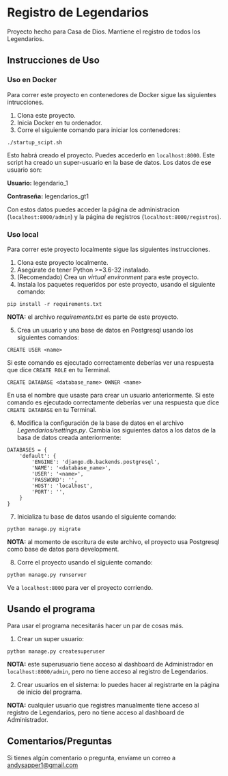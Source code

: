 # Registro de Legendarios
Proyecto hecho para Casa de Dios. Mantiene el registro de todos los Legendarios.

## Instrucciones de Uso

### Uso en Docker
Para correr este proyecto en contenedores de Docker sigue las siguientes intrucciones.

1. Clona este proyecto.
2. Inicia Docker en tu ordenador.
3. Corre el siguiente comando para iniciar los contenedores:

```./startup_scipt.sh```

Esto habrá creado el proyecto. Puedes accederlo en `localhost:8000`. Este script ha creado un super-usuario en la base de datos. Los datos de ese usuario son:

**Usuario:** legendario_1

**Contraseña:** legendarios_gt1

Con estos datos puedes acceder la página de administracion (`localhost:8000/admin`) y la página de registros (`localhost:8000/registros`).

### Uso local
Para correr este proyecto localmente sigue las siguientes instrucciones.

1. Clona este proyecto localmente.
2. Asegúrate de tener Python >=3.6-32 instalado.
3. (Recomendado) Crea un *virtual environment* para este proyecto.
4. Instala los paquetes requeridos por este proyecto, usando el siguiente comando:

```pip install -r requirements.txt```

**NOTA:** el archivo *requirements.txt* es parte de este proyecto.

5. Crea un usuario y una base de datos en Postgresql usando los siguientes comandos:

```CREATE USER <name>```

Si este comando es ejecutado correctamente deberías ver una respuesta que dice `CREATE ROLE` en tu Terminal.

```CREATE DATABASE <database_name> OWNER <name>```

En <name> usa el nombre que usaste para crear un usuario anteriormente. Si este comando es ejecutado correctamente deberías ver una respuesta que dice `CREATE DATABASE` en tu Terminal.

6. Modifica la configuración de la base de datos en el archivo *Legendarios/settings.py*. Cambia los siguientes datos a los datos de la basa de datos creada anteriormente:

```
DATABASES = {
    'default': {
        'ENGINE': 'django.db.backends.postgresql',
        'NAME': '<database_name>',
        'USER': '<name>',
        'PASSWORD': '',
        'HOST': 'localhost',
        'PORT': '',
    }
}
```

7. Inicializa tu base de datos usando el siguiente comando:

```python manage.py migrate```

**NOTA:** al momento de escritura de este archivo, el proyecto usa Postgresql como base de datos para development.

8. Corre el proyecto usando el siguiente comando:

```python manage.py runserver```

Ve a `localhost:8000` para ver el proyecto corriendo.


## Usando el programa
Para usar el programa necesitarás hacer un par de cosas más.

1. Crear un super usuario:

```python manage.py createsuperuser```

**NOTA:** este superusuario tiene acceso al dashboard de Administrador en `localhost:8000/admin`, pero no tiene acceso al registro de Legendarios.

2. Crear usuarios en el sistema: lo puedes hacer al registrarte en la página de inicio del programa.

**NOTA:** cualquier usuario que registres manualmente tiene acceso al registro de Legendarios, pero no tiene acceso al dashboard de Administrador.

## Comentarios/Preguntas
Si tienes algún comentario o pregunta, envíame un correo a andysapper1@gmail.com
